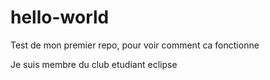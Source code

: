 # hello-world
Test de mon premier repo, pour voir comment ca fonctionne

Je suis membre du club etudiant eclipse
